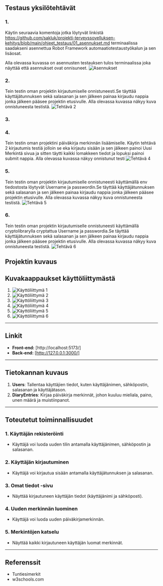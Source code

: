 ## Testaus yksilötehtävät

### 1.
Käytin seuraavia komentoja jotka löytyvät linkistä https://github.com/sakluk/projekti-terveyssovelluksen-kehitys/blob/main/ohjeet_testaus/01_asennukset.md terminaalissa saadakseni asennettua Robot Framework automaatiotestaustyökalun ja sen lisäosat.

Alla olevassa kuvassa on asennusten testauksen tulos terminaalissa joka näyttää että asennukset ovat onnisuneet.
![Asennukset](src/img/asennukset.png)

### 2. 
Tein testin oman projektin kirjautumiselle onnistuneesti.Se täyttää käyttäjätunnuksen sekä salasanan ja sen jälkeen painaa kirjaudu nappia jonka jälkeen pääsee projektin etusivulle.  Alla olevassa kuvassa näkyy kuva onnistuneesta testistä. 
![Tehtävä 2](src/img/tehtava2testi.png)

### 3.

### 4.
Tein testin oman projektini päiväkirja merkinnän lisäämiselle. Käytin tehtävä 2 kirjautumis testiä jolloin se eka kirjautu sisään ja sen jälkeen painoi Uusi Merkintä sivua ja sitten täytti kaikki lomakkeen tiedot ja lopuksi painoi submit nappia. Alla olevassa kuvassa näkyy onnistunut testi
![Tehtävä 4](src/img/tehtava4testi.png)

### 5.
Tein testin oman projektin kirjautumiselle onnistuneesti käyttämällä env tiedostosta löytyvät Username ja passwordin.Se täyttää käyttäjätunnuksen sekä salasanan ja sen jälkeen painaa kirjaudu nappia jonka jälkeen pääsee projektin etusivulle.  Alla olevassa kuvassa näkyy kuva onnistuneesta testistä. 
![Tehtävä 5](src/img/tehtava5testi.png)

### 6.
Tein testin oman projektin kirjautumiselle onnistuneesti käyttämällä cryptolibrarylla cryptattua Username ja passwordia.Se täyttää käyttäjätunnuksen sekä salasanan ja sen jälkeen painaa kirjaudu nappia jonka jälkeen pääsee projektin etusivulle.  Alla olevassa kuvassa näkyy kuva onnistuneesta testistä. 
![Tehtävä 6](src/img/tehtava6testi.png)










## Projektin kuvaus

## Kuvakaappaukset käyttöliittymästä
1. ![Käyttöliittymä 1](src/img/kayttoliittyma1.png)
2. ![Käyttöliittymä 2](src/img/kayttoliittyma2.png)
3. ![Käyttöliittymä 3](src/img/kayttoliittyma3.png)
4. ![Käyttöliittymä 4](src/img/kayttoliittyma4.png)
5. ![Käyttöliittymä 5](src/img/kayttoliittyma5.png)
6. ![Käyttöliittymä 6](src/img/kayttoliittyma6.png)


---------------------------------

## Linkit
- **Front-end:** [http://localhost:5173/]  
- **Back-end:** [http://127.0.0.1:3000/]  

---------------------------------

## Tietokannan kuvaus
1. **Users**: Tallentaa käyttäjien tiedot, kuten käyttäjänimen, sähköpostin, salasanan ja käyttäjätason.
2. **DiaryEntries**: Kirjaa päiväkirja merkinnät, johon kuuluu mieliala, paino, unen määrä ja muistiinpanot.

---------------------------------

## Toteutetut toiminnallisuudet

### 1. Käyttäjän rekisteröinti
  - Käyttäjä voi luoda uuden tilin antamalla käyttäjänimen, sähköpostin ja salasanan.

### 2. Käyttäjän kirjautuminen
  - Käyttäjä voi kirjautua sisään antamalla käyttäjätunnuksen ja salasanan.

### 3. Omat tiedot -sivu  
  - Näyttää kirjautuneen käyttäjän tiedot (käyttäjänimi ja sähköposti).

### 4. Uuden merkinnän luominen
  - Käyttäjä voi luoda uuden päiväkirjamerkinnän.

### 5. Merkintöjen katselu
  - Näyttää kaikki kirjautuneen käyttäjän luomat merkinnät.


---------------------------------


## Referenssit
- Tuntiesimerkit
- w3schools.com  
